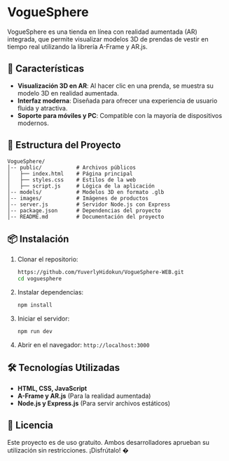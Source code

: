 # VogueSphere

VogueSphere es una tienda en línea con realidad aumentada (AR) integrada, que permite visualizar modelos 3D de prendas de vestir en tiempo real utilizando la librería A-Frame y AR.js.

## 🚀 Características
- **Visualización 3D en AR**: Al hacer clic en una prenda, se muestra su modelo 3D en realidad aumentada.
- **Interfaz moderna**: Diseñada para ofrecer una experiencia de usuario fluida y atractiva.
- **Soporte para móviles y PC**: Compatible con la mayoría de dispositivos modernos.

## 📂 Estructura del Proyecto
```
VogueSphere/
│-- public/           # Archivos públicos
│   ├── index.html    # Página principal
│   ├── styles.css    # Estilos de la web
│   ├── script.js     # Lógica de la aplicación
│-- models/           # Modelos 3D en formato .glb
│-- images/           # Imágenes de productos
│-- server.js         # Servidor Node.js con Express
│-- package.json      # Dependencias del proyecto
│-- README.md         # Documentación del proyecto
```

## 📦 Instalación
1. Clonar el repositorio:
   ```bash
   https://github.com/YuverlyHidokun/VogueSphere-WEB.git
   cd voguesphere
   ```
2. Instalar dependencias:
   ```bash
   npm install
   ```
3. Iniciar el servidor:
   ```bash
   npm run dev
   ```
4. Abrir en el navegador: `http://localhost:3000`

## 🛠 Tecnologías Utilizadas
- **HTML, CSS, JavaScript**
- **A-Frame y AR.js** (Para la realidad aumentada)
- **Node.js y Express.js** (Para servir archivos estáticos)

## 📜 Licencia
Este proyecto es de uso gratuito. Ambos desarrolladores aprueban su utilización sin restricciones. ¡Disfrútalo! �
